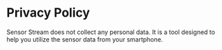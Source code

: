 # Privacy Policy

Sensor Stream does not collect any personal data. It is a tool designed to help you utilize the sensor data from your smartphone. 
